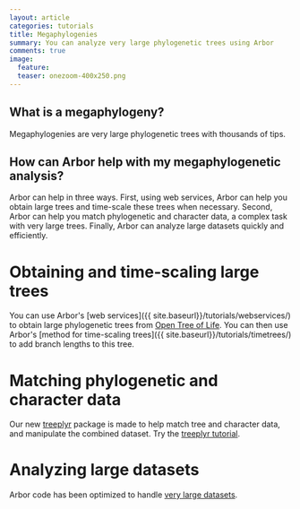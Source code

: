 ```yaml
---
layout: article
categories: tutorials
title: Megaphylogenies
summary: You can analyze very large phylogenetic trees using Arbor
comments: true
image:
  feature:
  teaser: onezoom-400x250.png
---
```


## What is a megaphylogeny?

Megaphylogenies are very large phylogenetic trees with thousands of tips.

## How can Arbor help with my megaphylogenetic analysis?

Arbor can help in three ways. First, using web services, Arbor can help you obtain large trees and time-scale these trees when necessary. Second, Arbor can help you match phylogenetic and character data, a complex task with very large trees. Finally, Arbor can analyze large datasets quickly and efficiently.

# Obtaining and time-scaling large trees

You can use Arbor's [web services]({{ site.baseurl}}/tutorials/webservices/) to obtain large phylogenetic trees from [Open Tree of Life](http://www.opentreeoflife.org/). You can then use Arbor's [method for time-scaling trees]({{ site.baseurl}}/tutorials/timetrees/) to add branch lengths to this tree.

# Matching phylogenetic and character data

Our new [treeplyr](https://github.com/uyedaj/treeplyr) package is made to help match tree and character data, and manipulate the combined dataset. Try the [treeplyr tutorial](https://github.com/uyedaj/treeplyr/wiki).

# Analyzing large datasets

Arbor code has been optimized to handle [very large datasets](#).
